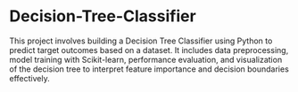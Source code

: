 # Decision-Tree-Classifier
This project involves building a Decision Tree Classifier using Python to predict target outcomes based on a dataset. It includes data preprocessing, model training with Scikit-learn, performance evaluation, and visualization of the decision tree to interpret feature importance and decision boundaries effectively.
